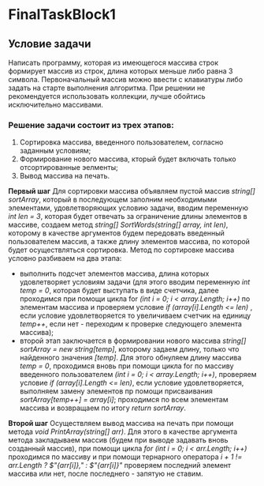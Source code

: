 # FinalTaskBlock1

## Условие задачи ##

Написать программу, которая из имеющегося массива строк формирует массив из строк, длина которых меньше либо равна 3 символа. Первоначальный массив можно ввести с клавиатуры либо задать на старте выполнения алгоритма. При решении не рекомендуется использовать коллекции, лучше обойтись исключительно массивами.


### Решение задачи состоит из трех этапов: ###
1. Сортировка массива, введенного пользователем, согласно заданным условиям;
2. Формирование нового массива, кторый будет включать только отсортированные эелменты;
3. Вывод массива на печать.

**Первый шаг**
Для сортировки массива объявляем пустой массив *string[] sortArray*, который в последующем заполним необходимыми элементами, удовлетворяющих условию задачи, вводим переменную *int len = 3*, которая будет отвечать за ограничение длины элементов в массиве, создаем метод *string[] SortWords(string[] array, int len)*, которому в качестве аргументов будем передовать введенный пользователем массив, а также длину элементов массива, по которой будет осуществляться сортировка. Метод по сортировке массива условно разбиваем на два этапа: 
- выполнить подсчет элементов массива, длина которых удовлетворяет условиям задачи (для этого вводим переменную *int temp = 0*, которая будет выступать в виде счетчика, далее проходимся при помощи цикла for *(int i = 0; i < array.Length; i++)* по элементам массива и проверяем условие *if (array[i].Length <= len)* , если условие удовлетворяется то увеличиваем счетчик на единицу *temp++*, если нет  - переходим к проверке следующего элемента массива);
- второй этап заключается в формировании нового массива *string[] sortArray = new string[temp]*, которому задаем длину, только что найденного значения *[temp]*. Для этого обнуляем длину массива *temp = 0*, проходимся вновь при помощи цикла for  по массиву введенного пользователем *(int i = 0; i < array.Length; i++)*, проверяем условие *if (array[i].Length <= len)*, если условие удовлетворяется, выполняем замену элементов пр помощи присваивания *sortArray[temp++] = array[i]*; проходимся по всем элементам массива и возвращаем по итогу *return sortArray*.

**Второй шаг**
Осуществляем вывод массива на печать при помощи метода *void PrintArray(string[] arr)*. Для этого в качестве аргумента метода закладываем массив (будем при выводе задавать вновь созданный массив), при помощи цикла *for (int i = 0; i < arr.Length; i++)* проходимся по массиву и при помощи тернарного оператора *i + 1 != arr.Length ? $"{arr[i]}," : $"{arr[i]}"* проверяем последний элемент массива или нет, после последнего  - запятую не ставим.